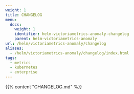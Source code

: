 ```yaml
---
weight: 1
title: CHANGELOG
menu:
  docs:
    weight: 1
    identifier: helm-victoriametrics-anomaly-changelog
    parent: helm-victoriametrics-anomaly
url: /helm/victoriametrics-anomaly/changelog
aliases:
  - /helm/victoriametrics-anomaly/changelog/index.html
tags:
  - metrics
  - kubernetes
  - enterprise
---
```

{{% content "CHANGELOG.md" %}}
